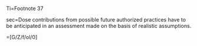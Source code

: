 Ti=Footnote 37

sec=Dose contributions from possible future authorized practices have to be anticipated in an assessment made on the basis of realistic assumptions.

=[G/Z/f/ol/0]
